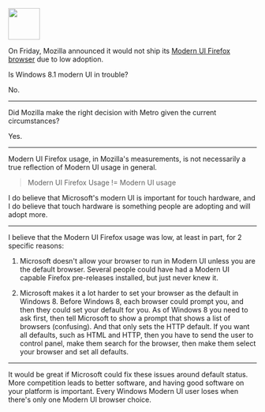 <img src='http://www.brianbondy.com/static/img/blogpost_129/Windows8Logo-2.jpg' height=64>

On Friday, Mozilla announced it would not ship its [Modern UI Firefox browser][1] due to low adoption.

Is Windows 8.1 modern UI in trouble?

No.

---

Did Mozilla make the right decision with Metro given the current circumstances?

Yes.

---

Modern UI Firefox usage, in Mozilla's measurements, is not necessarily a true reflection of Modern UI usage in general.

> Modern UI Firefox Usage != Modern UI usage

I do believe that Microsoft's modern UI is important for touch hardware, and I do believe that touch hardware is something people are adopting and will adopt more.

---

I believe that the Modern UI Firefox usage was low, at least in part, for 2 specific reasons:

1. Microsoft doesn't allow your browser to run in Modern UI unless you are the default browser. Several people could have had a Modern UI capable Firefox pre-releases installed, but just never knew it. 

2. Microsoft makes it a lot harder to set your browser as the default in Windows 8. Before Windows 8, each browser could prompt you, and then they could set your default for you.  As of Windows 8 you need to ask first, then tell Microsoft to show a prompt that shows a list of browsers (confusing). And that only sets the HTTP default.  If you want all defaults, such as HTML and HTTP, then you have to send the user to control panel, make them search for the browser, then make them select your browser and set all defaults.

---

It would be great if Microsoft could fix these issues around default status.   More competition leads to better software, and having good software on your platform is important.  Every Windows Modern UI user loses when there's only one Modern UI browser choice.


[1]: https://blog.mozilla.org/futurereleases/2014/03/14/metro/
